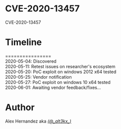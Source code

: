 # CVE-2020-13457
CVE-2020-13457

# Timeline
================</br>
2020-05-04: Discovered</br>
2020-05-11: Retest issues on researcher's ecosystem</br>
2020-05-20: PoC exploit on windows 2012 x64 tested</br> 
2020-05-25: Vendor notification </br>
2020-05-27: PoC exploit on windows 10 x64 tested </br> 
2020-06-01: Awaiting vendor feedback/fixes...</br>

# Author
Alex Hernandez aka <em><a href="https://twitter.com/_alt3kx_" rel="nofollow">(@\_alt3kx\_)</a></em>
